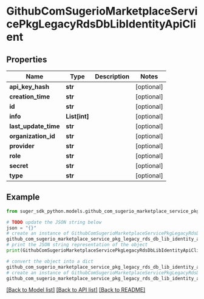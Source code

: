 # GithubComSugerioMarketplaceServicePkgLegacyRdsDbLibIdentityApiClient


## Properties

Name | Type | Description | Notes
------------ | ------------- | ------------- | -------------
**api_key_hash** | **str** |  | [optional] 
**creation_time** | **str** |  | [optional] 
**id** | **str** |  | [optional] 
**info** | **List[int]** |  | [optional] 
**last_update_time** | **str** |  | [optional] 
**organization_id** | **str** |  | [optional] 
**provider** | **str** |  | [optional] 
**role** | **str** |  | [optional] 
**secret** | **str** |  | [optional] 
**type** | **str** |  | [optional] 

## Example

```python
from suger_sdk_python.models.github_com_sugerio_marketplace_service_pkg_legacy_rds_db_lib_identity_api_client import GithubComSugerioMarketplaceServicePkgLegacyRdsDbLibIdentityApiClient

# TODO update the JSON string below
json = "{}"
# create an instance of GithubComSugerioMarketplaceServicePkgLegacyRdsDbLibIdentityApiClient from a JSON string
github_com_sugerio_marketplace_service_pkg_legacy_rds_db_lib_identity_api_client_instance = GithubComSugerioMarketplaceServicePkgLegacyRdsDbLibIdentityApiClient.from_json(json)
# print the JSON string representation of the object
print(GithubComSugerioMarketplaceServicePkgLegacyRdsDbLibIdentityApiClient.to_json())

# convert the object into a dict
github_com_sugerio_marketplace_service_pkg_legacy_rds_db_lib_identity_api_client_dict = github_com_sugerio_marketplace_service_pkg_legacy_rds_db_lib_identity_api_client_instance.to_dict()
# create an instance of GithubComSugerioMarketplaceServicePkgLegacyRdsDbLibIdentityApiClient from a dict
github_com_sugerio_marketplace_service_pkg_legacy_rds_db_lib_identity_api_client_from_dict = GithubComSugerioMarketplaceServicePkgLegacyRdsDbLibIdentityApiClient.from_dict(github_com_sugerio_marketplace_service_pkg_legacy_rds_db_lib_identity_api_client_dict)
```
[[Back to Model list]](../README.md#documentation-for-models) [[Back to API list]](../README.md#documentation-for-api-endpoints) [[Back to README]](../README.md)


